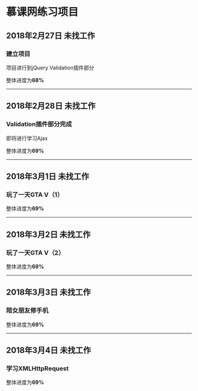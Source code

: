 # 慕课网练习项目

## 2018年2月27日 未找工作

### 建立项目

项目进行到jQuery Validation插件部分

整体进度为**68%**

***

## 2018年2月28日 未找工作

### Validation插件部分完成

即将进行学习Ajax

整体进度为**69%**

***

## 2018年3月1日 未找工作

### 玩了一天GTA V（1）

整体进度为**69%**

***

## 2018年3月2日 未找工作

### 玩了一天GTA V（2）

整体进度为**69%**

***

## 2018年3月3日 未找工作

### 陪女朋友修手机

整体进度为**69%**

***

## 2018年3月4日 未找工作

### 学习XMLHttpRequest

整体进度为**69%**